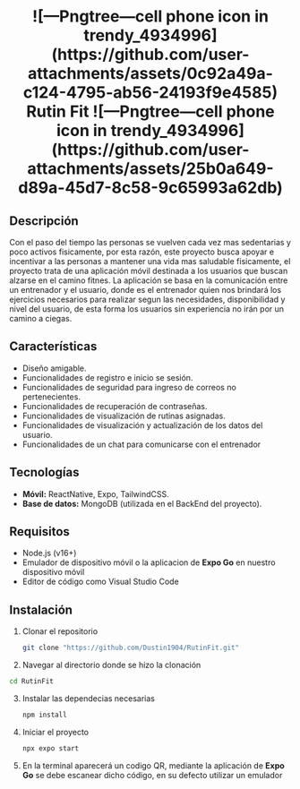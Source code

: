 <h1 align='center'>
  ![—Pngtree—cell phone icon in trendy_4934996](https://github.com/user-attachments/assets/0c92a49a-c124-4795-ab56-24193f9e4585)
  Rutin Fit
  ![—Pngtree—cell phone icon in trendy_4934996](https://github.com/user-attachments/assets/25b0a649-d89a-45d7-8c58-9c65993a62db)
</h1>

## Descripción
Con el paso del tiempo las personas se vuelven cada vez mas sedentarias y poco activos fisicamente, por esta razón, este proyecto busca apoyar e incentivar a las personas a mantener una vida mas saludable 
fisicamente, el proyecto trata de una aplicación móvil destinada a los usuarios que buscan alzarse en el camino fitnes.
La aplicación se basa en la comunicación entre un entrenador y el usuario, donde es el entrenador quien nos brindará los ejercicios necesarios para realizar segun las necesidades, disponibilidad y nivel del 
usuario, de esta forma los usuarios sin experiencia no irán por un camino a ciegas.

## Características
- Diseño amigable.
- Funcionalidades de registro e inicio se sesión.
- Funcionalidades de seguridad para ingreso de correos no pertenecientes.
- Funcionalidades de recuperación de contraseñas.
- Funcionalidades de visualización de rutinas asignadas.
- Funcionalidades de visualización y actualización de los datos del usuario.
- Funcionalidades de un chat para comunicarse con el entrenador

## Tecnologías
- **Móvil:** ReactNative, Expo, TailwindCSS.
- **Base de datos:** MongoDB (utilizada en el BackEnd del proyecto).

## Requisitos
- Node.js (v16+)
- Emulador de dispositivo móvil o la aplicacion de **Expo Go** en nuestro dispositivo móvil
- Editor de código como Visual Studio Code

## Instalación
1. Clonar el repositorio
   ```bash
   git clone "https://github.com/Dustin1904/RutinFit.git"
   ```
2. Navegar al directorio donde se hizo la clonación
  ```bash
  cd RutinFit
  ```
3. Instalar las dependecias necesarias
   ```bash
   npm install
   ```
4. Iniciar el proyecto
   ```bash
   npx expo start
   ```
5. En la terminal aparecerá un codigo QR, mediante la aplicación de **Expo Go** se debe escanear dicho código, en su defecto utilizar un emulador



